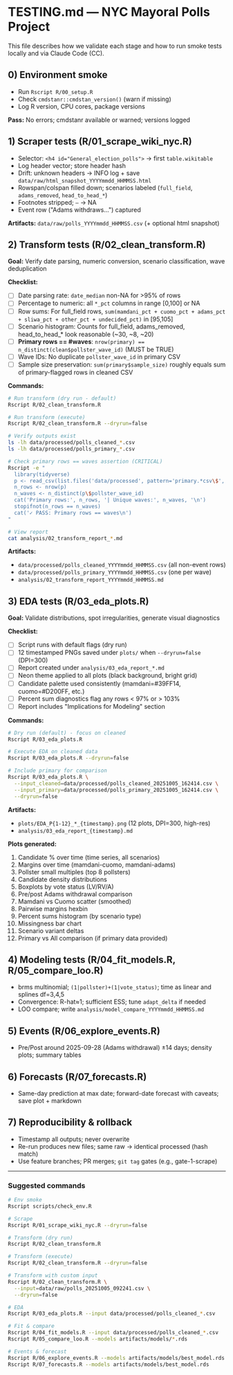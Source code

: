 # TESTING.md — NYC Mayoral Polls Project

This file describes how we validate each stage and how to run smoke tests locally and via Claude Code (CC).

## 0) Environment smoke
- Run `Rscript R/00_setup.R`
- Check `cmdstanr::cmdstan_version()` (warn if missing)
- Log R version, CPU cores, package versions

**Pass:** No errors; cmdstanr available or warned; versions logged

## 1) Scraper tests (R/01_scrape_wiki_nyc.R)
- Selector: `<h4 id="General_election_polls">` → first `table.wikitable`
- Log header vector; store header hash
- Drift: unknown headers → INFO log + save `data/raw/html_snapshot_YYYYmmdd_HHMMSS.html`
- Rowspan/colspan filled down; scenarios labeled (`full_field`, `adams_removed`, `head_to_head_*`)
- Footnotes stripped; `—` → NA
- Event row ("Adams withdraws…") captured

**Artifacts:** `data/raw/polls_YYYYmmdd_HHMMSS.csv` (+ optional html snapshot)

## 2) Transform tests (R/02_clean_transform.R)

**Goal:** Verify date parsing, numeric conversion, scenario classification, wave deduplication

**Checklist:**
- [ ] Date parsing rate: `date_median` non-NA for >95% of rows
- [ ] Percentage to numeric: all `*_pct` columns in range [0,100] or NA
- [ ] Row sums: For full_field rows, `sum(mamdani_pct + cuomo_pct + adams_pct + sliwa_pct + other_pct + undecided_pct)` in [95,105]
- [ ] Scenario histogram: Counts for full_field, adams_removed, head_to_head_* look reasonable (~30, ~8, ~20)
- [ ] **Primary rows == #waves**: `nrow(primary) == n_distinct(clean$pollster_wave_id)` (MUST be TRUE)
- [ ] Wave IDs: No duplicate `pollster_wave_id` in primary CSV
- [ ] Sample size preservation: `sum(primary$sample_size)` roughly equals sum of primary-flagged rows in cleaned CSV

**Commands:**
```bash
# Run transform (dry run - default)
Rscript R/02_clean_transform.R

# Run transform (execute)
Rscript R/02_clean_transform.R --dryrun=false

# Verify outputs exist
ls -lh data/processed/polls_cleaned_*.csv
ls -lh data/processed/polls_primary_*.csv

# Check primary rows == waves assertion (CRITICAL)
Rscript -e "
  library(tidyverse)
  p <- read_csv(list.files('data/processed', pattern='primary.*csv\$', full.names=TRUE)[1], show_col_types=FALSE)
  n_rows <- nrow(p)
  n_waves <- n_distinct(p\$pollster_wave_id)
  cat('Primary rows:', n_rows, '| Unique waves:', n_waves, '\n')
  stopifnot(n_rows == n_waves)
  cat('✓ PASS: Primary rows == waves\n')
"

# View report
cat analysis/02_transform_report_*.md
```

**Artifacts:**
- `data/processed/polls_cleaned_YYYYmmdd_HHMMSS.csv` (all non-event rows)
- `data/processed/polls_primary_YYYYmmdd_HHMMSS.csv` (one per wave)
- `analysis/02_transform_report_YYYYmmdd_HHMMSS.md`

## 3) EDA tests (R/03_eda_plots.R)

**Goal:** Validate distributions, spot irregularities, generate visual diagnostics

**Checklist:**
- [ ] Script runs with default flags (dry run)
- [ ] 12 timestamped PNGs saved under `plots/` when `--dryrun=false` (DPI=300)
- [ ] Report created under `analysis/03_eda_report_*.md`
- [ ] Neon theme applied to all plots (black background, bright grid)
- [ ] Candidate palette used consistently (mamdani=#39FF14, cuomo=#D200FF, etc.)
- [ ] Percent sum diagnostics flag any rows < 97% or > 103%
- [ ] Report includes "Implications for Modeling" section

**Commands:**
```bash
# Dry run (default) - focus on cleaned
Rscript R/03_eda_plots.R

# Execute EDA on cleaned data
Rscript R/03_eda_plots.R --dryrun=false

# Include primary for comparison
Rscript R/03_eda_plots.R \
  --input_cleaned=data/processed/polls_cleaned_20251005_162414.csv \
  --input_primary=data/processed/polls_primary_20251005_162414.csv \
  --dryrun=false
```

**Artifacts:**
- `plots/EDA_P{1-12}_*_{timestamp}.png` (12 plots, DPI=300, high-res)
- `analysis/03_eda_report_{timestamp}.md`

**Plots generated:**
1. Candidate % over time (time series, all scenarios)
2. Margins over time (mamdani-cuomo, mamdani-adams)
3. Pollster small multiples (top 8 pollsters)
4. Candidate density distributions
5. Boxplots by vote status (LV/RV/A)
6. Pre/post Adams withdrawal comparison
7. Mamdani vs Cuomo scatter (smoothed)
8. Pairwise margins hexbin
9. Percent sums histogram (by scenario type)
10. Missingness bar chart
11. Scenario variant deltas
12. Primary vs All comparison (if primary data provided)

## 4) Modeling tests (R/04_fit_models.R, R/05_compare_loo.R)
- brms multinomial; `(1|pollster)+(1|vote_status)`; time as linear and splines df=3,4,5
- Convergence: R-hat≈1; sufficient ESS; tune `adapt_delta` if needed
- LOO compare; write `analysis/model_compare_YYYYmmdd_HHMMSS.md`

## 5) Events (R/06_explore_events.R)
- Pre/Post around 2025-09-28 (Adams withdrawal) ±14 days; density plots; summary tables

## 6) Forecasts (R/07_forecasts.R)
- Same-day prediction at max date; forward-date forecast with caveats; save plot + markdown

## 7) Reproducibility & rollback
- Timestamp all outputs; never overwrite
- Re-run produces new files; same raw → identical processed (hash match)
- Use feature branches; PR merges; `git tag` gates (e.g., gate-1-scrape)

---

### Suggested commands

```bash
# Env smoke
Rscript scripts/check_env.R

# Scrape
Rscript R/01_scrape_wiki_nyc.R --dryrun=false

# Transform (dry run)
Rscript R/02_clean_transform.R

# Transform (execute)
Rscript R/02_clean_transform.R --dryrun=false

# Transform with custom input
Rscript R/02_clean_transform.R \
  --input=data/raw/polls_20251005_092241.csv \
  --dryrun=false

# EDA
Rscript R/03_eda_plots.R --input data/processed/polls_cleaned_*.csv

# Fit & compare
Rscript R/04_fit_models.R --input data/processed/polls_cleaned_*.csv
Rscript R/05_compare_loo.R --models artifacts/models/*.rds

# Events & forecast
Rscript R/06_explore_events.R --models artifacts/models/best_model.rds
Rscript R/07_forecasts.R --models artifacts/models/best_model.rds
```
